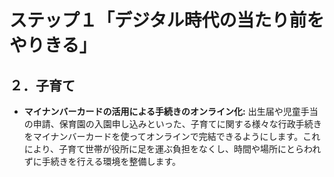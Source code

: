 # ステップ１「デジタル時代の当たり前をやりきる」

## ２．子育て

*   **マイナンバーカードの活用による手続きのオンライン化:** 出生届や児童手当の申請、保育園の入園申し込みといった、子育てに関する様々な行政手続きをマイナンバーカードを使ってオンラインで完結できるようにします。これにより、子育て世帯が役所に足を運ぶ負担をなくし、時間や場所にとらわれずに手続きを行える環境を整備します。